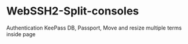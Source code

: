 # WebSSH2-Split-consoles
Authentication KeePass DB, Passport, Move and resize multiple terms inside page
